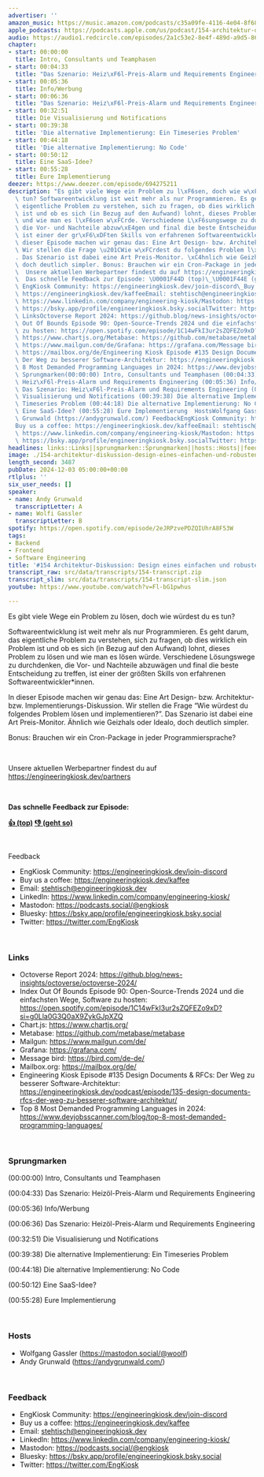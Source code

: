 ```yaml
---
advertiser: ''
amazon_music: https://music.amazon.com/podcasts/c35a09fe-4116-4e04-8f68-77d61b112e46/episodes/4bf67bf0-c2c5-4c54-a710-67c887fda945/
apple_podcasts: https://podcasts.apple.com/us/podcast/154-architektur-diskussion-design-eines-einfachen-und/id1603082924?i=1000678997224&uo=4
audio: https://audio1.redcircle.com/episodes/2a1c53e2-8e4f-489d-a9d5-86b311ab6f66/stream.mp3
chapter:
- start: 00:00:00
  title: Intro, Consultants und Teamphasen
- start: 00:04:33
  title: "Das Szenario: Heiz\xF6l-Preis-Alarm und Requirements Engineering"
- start: 00:05:36
  title: Info/Werbung
- start: 00:06:36
  title: "Das Szenario: Heiz\xF6l-Preis-Alarm und Requirements Engineering"
- start: 00:32:51
  title: Die Visualisierung und Notifications
- start: 00:39:38
  title: 'Die alternative Implementierung: Ein Timeseries Problem'
- start: 00:44:18
  title: 'Die alternative Implementierung: No Code'
- start: 00:50:12
  title: Eine SaaS-Idee?
- start: 00:55:28
  title: Eure Implementierung
deezer: https://www.deezer.com/episode/694275211
description: "Es gibt viele Wege ein Problem zu l\xF6sen, doch wie w\xFCrdest du es\
  \ tun? Softwareentwicklung ist weit mehr als nur Programmieren. Es geht darum, das\
  \ eigentliche Problem zu verstehen, sich zu fragen, ob dies wirklich ein Problem\
  \ ist und ob es sich (in Bezug auf den Aufwand) lohnt, dieses Problem zu l\xF6sen\
  \ und wie man es l\xF6sen w\xFCrde. Verschiedene L\xF6sungswege zu durchdenken,\
  \ die Vor- und Nachteile abzuw\xE4gen und final die beste Entscheidung zu treffen,\
  \ ist einer der gr\xF6\xDFten Skills von erfahrenen Softwareentwickler*innen. In\
  \ dieser Episode machen wir genau das: Eine Art Design- bzw. Architektur- bzw. Implementierungs-Diskussion.\
  \ Wir stellen die Frage \u201CWie w\xFCrdest du folgendes Problem l\xF6sen und implementieren?\u201D\
  . Das Szenario ist dabei eine Art Preis-Monitor. \xC4hnlich wie Geizhals oder Idealo,\
  \ doch deutlich simpler. Bonus: Brauchen wir ein Cron-Package in jeder Programmiersprache?\
  \  Unsere aktuellen Werbepartner findest du auf https://engineeringkiosk.dev/partners\
  \  Das schnelle Feedback zur Episode: \U0001F44D (top)\_\U0001F44E (geht so)  Feedback\
  \ EngKiosk Community: https://engineeringkiosk.dev/join-discord\_Buy us a coffee:\
  \ https://engineeringkiosk.dev/kaffeeEmail: stehtisch@engineeringkiosk.devLinkedIn:\
  \ https://www.linkedin.com/company/engineering-kiosk/Mastodon: https://podcasts.social/@engkioskBluesky:\
  \ https://bsky.app/profile/engineeringkiosk.bsky.socialTwitter: https://twitter.com/EngKiosk\
  \ LinksOctoverse Report 2024: https://github.blog/news-insights/octoverse/octoverse-2024/Index\
  \ Out Of Bounds Episode 90: Open-Source-Trends 2024 und die einfachsten Wege, Software\
  \ zu hosten: https://open.spotify.com/episode/1C14wFkI3ur2sZQFEZo9xD?si=g0Lla0G3Q0aX9ZykGJpXZQChart.js:\
  \ https://www.chartjs.org/Metabase: https://github.com/metabase/metabaseMailgun:\
  \ https://www.mailgun.com/de/Grafana: https://grafana.com/Message bird: https://bird.com/de-de/Mailbox.org:\
  \ https://mailbox.org/de/Engineering Kiosk Episode #135 Design Documents & RFCs:\
  \ Der Weg zu besserer Software-Architektur: https://engineeringkiosk.dev/podcast/episode/135-design-documents-rfcs-der-weg-zu-besserer-software-architektur/Top\
  \ 8 Most Demanded Programming Languages in 2024: https://www.devjobsscanner.com/blog/top-8-most-demanded-programming-languages/\
  \ Sprungmarken(00:00:00) Intro, Consultants und Teamphasen (00:04:33) Das Szenario:\
  \ Heiz\xF6l-Preis-Alarm und Requirements Engineering (00:05:36) Info/Werbung (00:06:36)\
  \ Das Szenario: Heiz\xF6l-Preis-Alarm und Requirements Engineering (00:32:51) Die\
  \ Visualisierung und Notifications (00:39:38) Die alternative Implementierung: Ein\
  \ Timeseries Problem (00:44:18) Die alternative Implementierung: No Code (00:50:12)\
  \ Eine SaaS-Idee? (00:55:28) Eure Implementierung  HostsWolfgang Gassler (https://mastodon.social/@woolf)Andy\
  \ Grunwald (https://andygrunwald.com/) FeedbackEngKiosk Community: https://engineeringkiosk.dev/join-discord\_\
  Buy us a coffee: https://engineeringkiosk.dev/kaffeeEmail: stehtisch@engineeringkiosk.devLinkedIn:\
  \ https://www.linkedin.com/company/engineering-kiosk/Mastodon: https://podcasts.social/@engkioskBluesky:\
  \ https://bsky.app/profile/engineeringkiosk.bsky.socialTwitter: https://twitter.com/EngKiosk"
headlines: links::Links||sprungmarken::Sprungmarken||hosts::Hosts||feedback::Feedback
image: ./154-architektur-diskussion-design-eines-einfachen-und-robusten-preis-scrapers.jpg
length_second: 3487
pubDate: 2024-12-03 05:00:00+00:00
rtlplus: ''
six_user_needs: []
speaker:
- name: Andy Grunwald
  transcriptLetter: A
- name: Wolfi Gassler
  transcriptLetter: B
spotify: https://open.spotify.com/episode/2eJRPzvePDZQIUhrA8F53W
tags:
- Backend
- Frontend
- Software Engineering
title: '#154 Architektur-Diskussion: Design eines einfachen und robusten Preis-Scrapers'
transcript_raw: src/data/transcripts/154-transcript.zip
transcript_slim: src/data/transcripts/154-transcript-slim.json
youtube: https://www.youtube.com/watch?v=Fl-bG1pwhus

---
```

<p>Es gibt viele Wege ein Problem zu lösen, doch wie würdest du es tun?</p><p>Softwareentwicklung ist weit mehr als nur Programmieren. Es geht darum, das eigentliche Problem zu verstehen, sich zu fragen, ob dies wirklich ein Problem ist und ob es sich (in Bezug auf den Aufwand) lohnt, dieses Problem zu lösen und wie man es lösen würde. Verschiedene Lösungswege zu durchdenken, die Vor- und Nachteile abzuwägen und final die beste Entscheidung zu treffen, ist einer der größten Skills von erfahrenen Softwareentwickler*innen.</p><p>In dieser Episode machen wir genau das: Eine Art Design- bzw. Architektur- bzw. Implementierungs-Diskussion. Wir stellen die Frage “Wie würdest du folgendes Problem lösen und implementieren?”. Das Szenario ist dabei eine Art Preis-Monitor. Ähnlich wie Geizhals oder Idealo, doch deutlich simpler.</p><p>Bonus: Brauchen wir ein Cron-Package in jeder Programmiersprache?</p><p><br></p><p>Unsere aktuellen Werbepartner findest du auf <a href="https://engineeringkiosk.dev/partners">https://engineeringkiosk.dev/partners</a></p><p><br></p><p><strong>Das schnelle Feedback zur Episode:</strong></p><p><a href="https://api.openpodcast.dev/feedback/59/upvote" rel="nofollow"><strong>👍 (top)</strong></a><strong> </strong><a href="https://api.openpodcast.dev/feedback/59/downvote" rel="nofollow"><strong>👎 (geht so)</strong></a></p><p><br></p><p>Feedback</p><ul><li>EngKiosk Community: <a href="https://engineeringkiosk.dev/join-discord">https://engineeringkiosk.dev/join-discord</a> </li><li>Buy us a coffee: <a href="https://engineeringkiosk.dev/kaffee">https://engineeringkiosk.dev/kaffee</a></li><li>Email: <a href="mailto:stehtisch@engineeringkiosk.dev" rel="nofollow">stehtisch@engineeringkiosk.dev</a></li><li>LinkedIn: <a href="https://www.linkedin.com/company/engineering-kiosk/" rel="nofollow">https://www.linkedin.com/company/engineering-kiosk/</a></li><li>Mastodon: <a href="https://podcasts.social/@engkiosk" rel="nofollow">https://podcasts.social/@engkiosk</a></li><li>Bluesky: <a href="https://bsky.app/profile/engineeringkiosk.bsky.social" rel="nofollow">https://bsky.app/profile/engineeringkiosk.bsky.social</a></li><li>Twitter: <a href="https://twitter.com/EngKiosk" rel="nofollow">https://twitter.com/EngKiosk</a></li></ul><p><br></p><h3 id="links">Links</h3><ul><li>Octoverse Report 2024: <a href="https://github.blog/news-insights/octoverse/octoverse-2024/" rel="nofollow">https://github.blog/news-insights/octoverse/octoverse-2024/</a></li><li>Index Out Of Bounds Episode 90: Open-Source-Trends 2024 und die einfachsten Wege, Software zu hosten: <a href="https://open.spotify.com/episode/1C14wFkI3ur2sZQFEZo9xD?si=g0Lla0G3Q0aX9ZykGJpXZQ" rel="nofollow">https://open.spotify.com/episode/1C14wFkI3ur2sZQFEZo9xD?si=g0Lla0G3Q0aX9ZykGJpXZQ</a></li><li>Chart.js: <a href="https://www.chartjs.org/" rel="nofollow">https://www.chartjs.org/</a></li><li>Metabase: <a href="https://github.com/metabase/metabase" rel="nofollow">https://github.com/metabase/metabase</a></li><li>Mailgun: <a href="https://www.mailgun.com/de/" rel="nofollow">https://www.mailgun.com/de/</a></li><li>Grafana: <a href="https://grafana.com/" rel="nofollow">https://grafana.com/</a></li><li>Message bird: <a href="https://bird.com/de-de/" rel="nofollow">https://bird.com/de-de/</a></li><li>Mailbox.org: <a href="https://mailbox.org/de/" rel="nofollow">https://mailbox.org/de/</a></li><li>Engineering Kiosk Episode #135 Design Documents &amp; RFCs: Der Weg zu besserer Software-Architektur: <a href="https://engineeringkiosk.dev/podcast/episode/135-design-documents-rfcs-der-weg-zu-besserer-software-architektur/">https://engineeringkiosk.dev/podcast/episode/135-design-documents-rfcs-der-weg-zu-besserer-software-architektur/</a></li><li>Top 8 Most Demanded Programming Languages in 2024: <a href="https://www.devjobsscanner.com/blog/top-8-most-demanded-programming-languages/" rel="nofollow">https://www.devjobsscanner.com/blog/top-8-most-demanded-programming-languages/</a></li></ul><p><br></p><h3 id="sprungmarken">Sprungmarken</h3><p>(00:00:00) Intro, Consultants und Teamphasen</p><p>(00:04:33) Das Szenario: Heizöl-Preis-Alarm und Requirements Engineering</p><p>(00:05:36) Info/Werbung</p><p>(00:06:36) Das Szenario: Heizöl-Preis-Alarm und Requirements Engineering</p><p>(00:32:51) Die Visualisierung und Notifications</p><p>(00:39:38) Die alternative Implementierung: Ein Timeseries Problem</p><p>(00:44:18) Die alternative Implementierung: No Code</p><p>(00:50:12) Eine SaaS-Idee?</p><p>(00:55:28) Eure Implementierung</p><p><br></p><h3 id="hosts">Hosts</h3><ul><li>Wolfgang Gassler (<a href="https://mastodon.social/@woolf" rel="nofollow">https://mastodon.social/@woolf</a>)</li><li>Andy Grunwald (<a href="https://andygrunwald.com/" rel="nofollow">https://andygrunwald.com/</a>)</li></ul><p><br></p><h3 id="feedback">Feedback</h3><ul><li>EngKiosk Community: <a href="https://engineeringkiosk.dev/join-discord">https://engineeringkiosk.dev/join-discord</a> </li><li>Buy us a coffee: <a href="https://engineeringkiosk.dev/kaffee">https://engineeringkiosk.dev/kaffee</a></li><li>Email: <a href="mailto:stehtisch@engineeringkiosk.dev" rel="nofollow">stehtisch@engineeringkiosk.dev</a></li><li>LinkedIn: <a href="https://www.linkedin.com/company/engineering-kiosk/" rel="nofollow">https://www.linkedin.com/company/engineering-kiosk/</a></li><li>Mastodon: <a href="https://podcasts.social/@engkiosk" rel="nofollow">https://podcasts.social/@engkiosk</a></li><li>Bluesky: <a href="https://bsky.app/profile/engineeringkiosk.bsky.social" rel="nofollow">https://bsky.app/profile/engineeringkiosk.bsky.social</a></li><li>Twitter: <a href="https://twitter.com/EngKiosk" rel="nofollow">https://twitter.com/EngKiosk</a></li></ul>